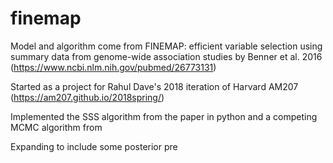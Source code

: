 # finemap

Model and algorithm come from FINEMAP: efficient variable selection using summary data from genome-wide association studies by Benner et al. 2016 (https://www.ncbi.nlm.nih.gov/pubmed/26773131)

Started as a project for Rahul Dave's 2018 iteration of Harvard AM207 (https://am207.github.io/2018spring/)

Implemented the SSS algorithm from the paper in python and a competing MCMC algorithm from 

Expanding to include some posterior pre
